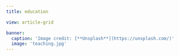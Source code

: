 ```yaml
---
title: education

view: article-grid

banner:
  caption: 'Image credit: [**Unsplash**](https://unsplash.com/)'
  image: 'teaching.jpg'
---
```


